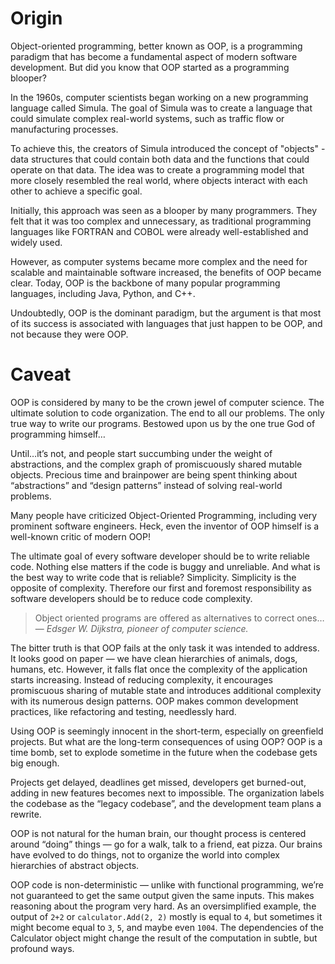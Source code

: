# Origin

Object-oriented programming, better known as OOP, is a programming paradigm that has become a fundamental aspect of modern software development. But did you know that OOP started as a programming blooper?

In the 1960s, computer scientists began working on a new programming language called Simula. The goal of Simula was to create a language that could simulate complex real-world systems, such as traffic flow or manufacturing processes.

To achieve this, the creators of Simula introduced the concept of "objects" - data structures that could contain both data and the functions that could operate on that data. The idea was to create a programming model that more closely resembled the real world, where objects interact with each other to achieve a specific goal.

Initially, this approach was seen as a blooper by many programmers. They felt that it was too complex and unnecessary, as traditional programming languages like FORTRAN and COBOL were already well-established and widely used.

However, as computer systems became more complex and the need for scalable and maintainable software increased, the benefits of OOP became clear. Today, OOP is the backbone of many popular programming languages, including Java, Python, and C++.

Undoubtedly, OOP is the dominant paradigm, but the argument is that most of its success is associated with languages that just happen to be OOP, and not because they were OOP.

# Caveat

OOP is considered by many to be the crown jewel of computer science. The ultimate solution to code organization. The end to all our problems. The only true way to write our programs. Bestowed upon us by the one true God of programming himself…

Until…it’s not, and people start succumbing under the weight of abstractions, and the complex graph of promiscuously shared mutable objects. Precious time and brainpower are being spent thinking about “abstractions” and “design patterns” instead of solving real-world problems.

Many people have criticized Object-Oriented Programming, including very prominent software engineers. Heck, even the inventor of OOP himself is a well-known critic of modern OOP!

The ultimate goal of every software developer should be to write reliable code. Nothing else matters if the code is buggy and unreliable. And what is the best way to write code that is reliable? Simplicity. Simplicity is the opposite of complexity. Therefore our first and foremost responsibility as software developers should be to reduce code complexity.

> Object oriented programs are offered as alternatives to correct ones… — _Edsger W. Dijkstra, pioneer of computer science._

The bitter truth is that OOP fails at the only task it was intended to address. It looks good on paper — we have clean hierarchies of animals, dogs, humans, etc. However, it falls flat once the complexity of the application starts increasing. Instead of reducing complexity, it encourages promiscuous sharing of mutable state and introduces additional complexity with its numerous design patterns. OOP makes common development practices, like refactoring and testing, needlessly hard.

Using OOP is seemingly innocent in the short-term, especially on greenfield projects. But what are the long-term consequences of using OOP? OOP is a time bomb, set to explode sometime in the future when the codebase gets big enough.

Projects get delayed, deadlines get missed, developers get burned-out, adding in new features becomes next to impossible. The organization labels the codebase as the “legacy codebase”, and the development team plans a rewrite.

OOP is not natural for the human brain, our thought process is centered around “doing” things — go for a walk, talk to a friend, eat pizza. Our brains have evolved to do things, not to organize the world into complex hierarchies of abstract objects.

OOP code is non-deterministic — unlike with functional programming, we’re not guaranteed to get the same output given the same inputs. This makes reasoning about the program very hard. As an oversimplified example, the output of `2+2` or `calculator.Add(2, 2)` mostly is equal to `4`, but sometimes it might become equal to `3`, `5`, and maybe even `1004`. The dependencies of the Calculator object might change the result of the computation in subtle, but profound ways.
